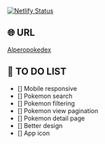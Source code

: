[![Netlify Status](https://api.netlify.com/api/v1/badges/ddff935a-9bf7-4695-b2a4-b4fc591a83f5/deploy-status)](https://app.netlify.com/projects/alperopokedex/deploys)

## 🌐 URL

[Alperopokedex](https://alperopokedex.netlify.app)

## 🚧 TO DO LIST

- [] Mobile responsive
- [] Pokemon search
- [] Pokemon filtering
- [] Pokemon view pagination
- [] Pokemon detail page
- [] Better design
- [] App icon